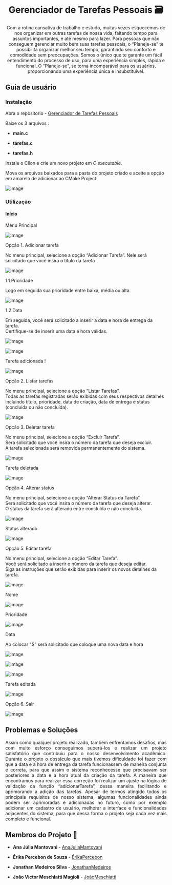# <h1 align="center">Gerenciador de Tarefas Pessoais 🗃
<p align="center"> Com a rotina cansativa de trabalho e estudo, muitas vezes esquecemos de nos organizar em outras tarefas de nossa vida, faltando tempo para assuntos importantes, e até mesmo para lazer. Para pessoas que não conseguem gerenciar muito bem suas tarefas pessoais, o “Planeje-se” te possibilita organizar melhor seu tempo, garantindo seu conforto e comodidade sem preocupações. Somos o único que te garante um fácil entendimento do processo de uso, para uma experiência simples, rápida e funcional. O “Planeje-se”, se torna incomparável para os usuários, proporcionando uma experiência única e insubstituível.
<h2>Guia de usuário</h2>
<h3>Instalação</h3>

 Abra o repositorio - [Gerenciador de Tarefas Pessoais](https://github.com/JhouZz22/Gerenciador-de-Tarefas-Pessoais)

Baixe os 3 arquivos : 

* **main.c**

* **tarefas.c**

* **tarefas.h**
  
Instale o Clion e crie um novo projeto em *C executable*.

Mova os arquivos baixados para a pasta do projeto criado e aceite a opção em amarelo de adicionar ao CMake Project: 

![image](https://github.com/JhouZz22/Gerenciador-de-Tarefas-Pessoais/assets/151959498/e9a3c3d8-7eea-4073-b6b8-f6078934712a)

<h3>Utilização</h3>


<h4>Início</h4> 

Menu Principal

![image](https://github.com/JhouZz22/Gerenciador-de-Tarefas-Pessoais/assets/151959498/cb6315ee-b3a3-4771-be61-755d682197b3)


Opção 1. Adicionar tarefa

No menu principal, selecione a opção “Adicionar Tarefa”. Nele será solicitado que você insira o título da tarefa 

![image](https://github.com/JhouZz22/Gerenciador-de-Tarefas-Pessoais/assets/151959498/5b2f752d-3798-49a4-8cda-0e165e126b6a)

1.1 Prioridade

Logo em seguida sua prioridade entre baixa, média ou alta.

![image](https://github.com/JhouZz22/Gerenciador-de-Tarefas-Pessoais/assets/151959498/cd4b8e37-d1fc-4f14-b029-4c6a43451f36)


1.2 Data

Em seguida, você será solicitado a inserir a data e hora de entrega da tarefa. 
<br>Certifique-se de inserir uma data e hora válidas.

![image](https://github.com/JhouZz22/Gerenciador-de-Tarefas-Pessoais/assets/151959498/766adab9-30ca-4f6f-8df6-f29cc2518100)

![image](https://github.com/JhouZz22/Gerenciador-de-Tarefas-Pessoais/assets/151959498/0f8f1565-c83f-4bbf-babd-e29a6456b4d5)

Tarefa adicionada !


![image](https://github.com/JhouZz22/Gerenciador-de-Tarefas-Pessoais/assets/151959498/68fcb2b4-d5f5-4a12-9799-8c6bf0e133ca)

Opção 2. Listar tarefas

No menu principal, selecione a opção “Listar Tarefas”.
<br>Todas as tarefas registradas serão exibidas com seus respectivos detalhes
<br>incluindo título, prioridade, data de criação, data de entrega e status (concluída ou não concluída).



![image](https://github.com/JhouZz22/Gerenciador-de-Tarefas-Pessoais/assets/151959498/24a1e114-5f62-4721-9891-95566d4af315)

Opção 3. Deletar tarefa

No menu principal, selecione a opção “Excluir Tarefa”.
<br>Será solicitado que você insira o número da tarefa que deseja excluir.
<br>A tarefa selecionada será removida permanentemente do sistema.



![image](https://github.com/JhouZz22/Gerenciador-de-Tarefas-Pessoais/assets/151959498/a7ab4572-2c14-4448-8597-d682f168b95f)


Tarefa deletada


![image](https://github.com/JhouZz22/Gerenciador-de-Tarefas-Pessoais/assets/151959498/d85ab8d7-9045-4833-b099-8e0d91a5d0d3)

Opção 4. Alterar status

No menu principal, selecione a opção “Alterar Status da Tarefa”.
<br>Será solicitado que você insira o número da tarefa que deseja alterar.
<br>O status da tarefa será alterado entre concluída e não concluída.



![image](https://github.com/JhouZz22/Gerenciador-de-Tarefas-Pessoais/assets/151959498/0942ecf3-68ad-4e2f-859a-a3898baa69ad)

Status alterado


![image](https://github.com/JhouZz22/Gerenciador-de-Tarefas-Pessoais/assets/151959498/06869228-c03a-4a54-b693-7782239668ad)


Opção 5. Editar tarefa

No menu principal, selecione a opção “Editar Tarefa”.
<br>Você será solicitado a inserir o número da tarefa que deseja editar.
<br>Siga as instruções que serão exibidas para inserir os novos detalhes da tarefa.


![image](https://github.com/JhouZz22/Gerenciador-de-Tarefas-Pessoais/assets/151959498/f542c6a0-8e0d-4d04-b1e4-ee398fc50d4e)

Nome 

![image](https://github.com/JhouZz22/Gerenciador-de-Tarefas-Pessoais/assets/151959498/2ed7fd23-9979-4bf5-a764-3632b81e61c3)

Prioridade

![image](https://github.com/JhouZz22/Gerenciador-de-Tarefas-Pessoais/assets/151959498/6718b108-30ac-4f63-bf76-1e84ac921ba7)

Data

Ao colocar "S" será solicitado que coloque uma nova data e hora

![image](https://github.com/JhouZz22/Gerenciador-de-Tarefas-Pessoais/assets/151959498/a3b81f0d-ef22-45a8-b568-c78a8259580d)


![image](https://github.com/JhouZz22/Gerenciador-de-Tarefas-Pessoais/assets/151959498/d50328e6-b34f-412e-95b7-37306a6a55ff)


![image](https://github.com/JhouZz22/Gerenciador-de-Tarefas-Pessoais/assets/151959498/389e87dd-ddfb-461e-bbba-790bf97a53ca)

Tarefa editada


![image](https://github.com/JhouZz22/Gerenciador-de-Tarefas-Pessoais/assets/151959498/6e7b6bb0-6d20-4198-932e-e1039eb74eea)

Opção 6. Sair


![image](https://github.com/JhouZz22/Gerenciador-de-Tarefas-Pessoais/assets/151959498/19346dca-29bf-42f6-b1f5-2f7818a09599)


<h2>Problemas e Soluções</h2>
<p align="justify">Assim como qualquer projeto realizado, também enfrentamos desafios, mas com muito esforço conseguimos superá-los e realizar um projeto satisfatório que contribuiu para o nosso desenvolvimento acadêmico.  Durante o projeto o obstáculo que mais tivemos dificuldade foi fazer com que a data e a hora de entrega da tarefa funcionassem de maneira conjunta e correta, para que assim o sistema reconhecesse que precisavam ser posteriores a data e a hora atual da criação da tarefa. A maneira que encontramos para realizar essa correção foi realizar um ajuste na lógica de validação da função “adicionarTarefa”, dessa maneira facilitando e aprimorando a adição das tarefas. Apesar de termos atingido todos os  principais requisitos de nosso sistema, algumas funcionalidades ainda podem ser aprimoradas e adicionadas no futuro, como por exemplo adicionar um cadastro de usuário, melhorar a interface e funcionalidades adjacentes do sistema, para que dessa forma o projeto seja cada vez mais completo e funcional.</p>

<h2>Membros do Projeto 🤝</h2>

* **Ana Júlia Mantovani** - [AnaJuliaMantovani](https://github.com/Anajuliamantovani)

* **Érika Percebon de Souza** - [ÉrikaPercebon](https://github.com/erikapercebon)

* **Jonathan Medeiros Silva** - [JonathanMedeiros](https://github.com/JMeschiatti)

* **João Victor Meschiatti Magioli** - [JoãoMeschiatti](https://github.com/JhouZz22)



















